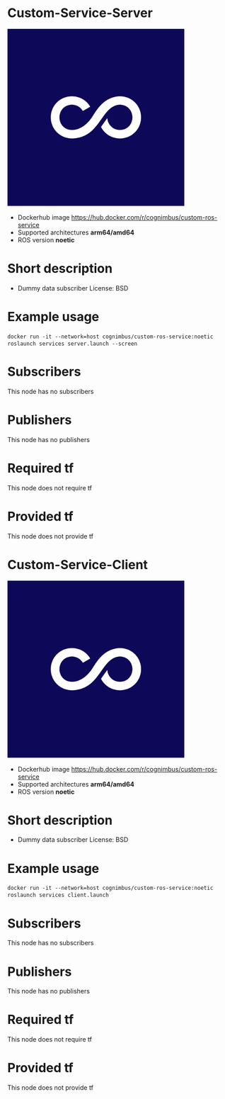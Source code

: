 # Custom-Service-Server

<img src="./custom-service-server/nimbusc.jpg" alt="custom-service-server" width="400"/>

* Dockerhub image https://hub.docker.com/r/cognimbus/custom-ros-service
* Supported architectures <b>arm64/amd64</b>
* ROS version <b>noetic
</b>

# Short description
* Dummy data subscriber
License: BSD

# Example usage
```
docker run -it --network=host cognimbus/custom-ros-service:noetic roslaunch services server.launch --screen
```

# Subscribers
This node has no subscribers


# Publishers
This node has no publishers


# Required tf
This node does not require tf


# Provided tf
This node does not provide tf


# Custom-Service-Client

<img src="./custom-service-client/nimbusc.jpg" alt="custom-service-client" width="400"/>

* Dockerhub image https://hub.docker.com/r/cognimbus/custom-ros-service
* Supported architectures <b>arm64/amd64</b>
* ROS version <b>noetic
</b>

# Short description
* Dummy data subscriber
License: BSD

# Example usage
```
docker run -it --network=host cognimbus/custom-ros-service:noetic roslaunch services client.launch
```

# Subscribers
This node has no subscribers


# Publishers
This node has no publishers


# Required tf
This node does not require tf


# Provided tf
This node does not provide tf


